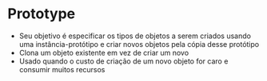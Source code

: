 # Prototype
* Seu objetivo é especificar os tipos de objetos a serem criados usando uma instância-protótipo e criar novos objetos pela cópia desse protótipo
* Clona um objeto existente em vez de criar um novo
* Usado quando o custo de criação de um novo objeto for caro e consumir muitos recursos
